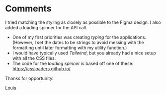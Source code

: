 <!-- Project Comments Go Here -->

# Comments

I tried matching the styling as closely as possible to the Figma design. I also added a loading spinner for the API call.

- One of my first priorities was creating _typing_ for the applications. (However, I set the dates to be strings to avoid messing with the formatting until later formatting with my utility function.)
- I would have typically used _Tailwind_, but you already had a nice setup with all the CSS files.
- The code for the _loading spinner_ is based off one of these: https://cssloaders.github.io/

Thanks for opportunity!

Louis
